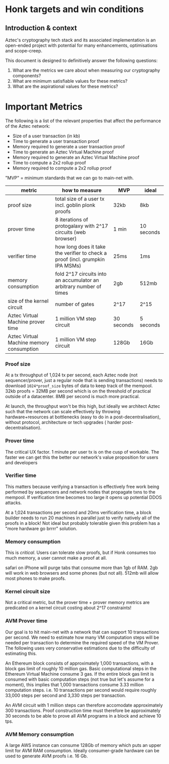 # Honk targets and win conditions

## Introduction & context

Aztec's cryptography tech stack and its associated implementation is an open-ended project with potential for many enhancements, optimisations and scope-creep.

This document is designed to definitively answer the following questions:

1. What are the metrics we care about when measuring our cryptography components?
3. What are minimum satisfiable values for these metrics?
4. What are the aspirational values for these metrics?

# Important Metrics

The following is a list of the relevant properties that affect the performance of the Aztec network:

* Size of a user transaction (in kb)
* Time to generate a user transaction proof
* Memory required to generate a user transaction proof
* Time to generate an Aztec Virtual Machine proof
* Memory required to generate an Aztec Virtual Machine proof
* Time to compute a 2x2 rollup proof
* Memory required to compute a 2x2 rollup proof

<!-- We can break these properties down into metrics linked to specitic cryptographic components:

* Size of Goblin Plonk proofs
* Size of Honk proofs
* Honk prover time
* Goblin Plonk prover time
* Protogalaxy recursion -->

 "MVP" = minimum standards that we can go to main-net with.

| metric | how to measure | MVP | ideal |
| --- | --- | --- | --- |
| proof size | total size of a user tx incl. goblin plonk proofs | 32kb | 8kb |
| prover time | 8 iterations of protogalaxy with 2^17 circuits (web browser) | 1 min | 10 seconds |
| verifier time | how long does it take the verifier to check a proof (incl. grumpkin IPA MSMs) | 25ms | 1ms |
| memory consumption | fold 2^17 circuits into an accumulator an arbitrary number of times | 2gb | 512mb |
| size of the kernel circuit | number of gates | 2^17 | 2^15 |
| Aztec Virtual Machine prover time | 1 million VM step circuit | 30 seconds | 5 seconds |
| Aztec Virtual Machine memory consumption | 1 million VM step circuit | 128Gb | 16Gb |

### Proof size

At a tx throughput of 1,024 tx per second, each Aztec node (not sequencer/prover, just a regular node that is sending transactions) needs to download `1024*proof_size` bytes of data to keep track of the mempool. 32kb proofs = 32MB per second which is on the threshold of practical outside of a datacenter. 8MB per second is much more practical.

At launch, the throughput won't be this high, but ideally we architect Aztec such that the network can scale effectively by throwing hardware+resources at bottlenecks (easy to do in a post-decentralisation), without protocol, architecture or tech upgrades ( harder post-decentralisation).

### Prover time

The critical UX factor. 1 minute per user tx is on the cusp of workable. The faster we can get this the better our network's value proposition for users and developers

### Verifier time

This matters because verifying a transaction is effectively free work being performed by sequencers and network nodes that propagate txns to the mempool. If verification time becomes too large it opens up potential DDOS attacks.

At a 1,024 transactions per second and 20ms verification time, a block builder needs to run 20 machines in parallel just to verify natively all of the proofs in a block! Not ideal but probably tolerable given this problem has a "more hardware go brrrr" solution.

### Memory consumption

This is *critical*. Users can tolerate slow proofs, but if Honk consumes too much memory, a user cannot make a proof at all.

safari on iPhone will purge tabs that consume more than 1gb of RAM. 2gb will work in web browsers and some phones (but not all). 512mb will allow most phones to make proofs.

### Kernel circuit size

Not a critical metric, but the prover time + prover memory metrics are predicated on a kernel circuit costing about 2^17 constraints!

### AVM Prover time

Our goal is to hit main-net with a network that can support 10 transactions per second. We need to estimate how many VM computation steps will be needed per transaction to determine the required speed of the VM Prover. The following uses very conservative estimations due to the difficulty of estimating this.

An Ethereum block consists of approximately 1,000 transactions, with a block gas limit of roughly 10 million gas. Basic computational steps in the Ethereum Virtual Machine consume 3 gas. If the entire block gas limit is consumed with basic computation steps (not true but let's assume for a moment), this implies that 1,000 transactions consume 3.33 million computation steps. i.e. 10 transactions per second would require roughly 33,000 steps per second and 3,330 steps per transaction.

An AVM circuit with 1 million steps can therefore accomodate approximately 300 transactions. Proof construction time must therefore be approximately 30 seconds to be able to prove all AVM programs in a block and achieve 10 tps.

### AVM Memory consumption

A large AWS instance can consume 128Gb of memory which puts an upper limit for AVM RAM consumption. Ideally consumer-grade hardware can be used to generate AVM proofs i.e. 16 Gb.


<!-- # Digging deeper: what does halycon success look like?

Honk is not naturally the fastest cryptosystem of all available options (Starks/Hypernova) as we are selecting for other properties that these systems lack (small proofs, efficiently fold arbitrary instances).

That being said...we can get close (and perhaps more with good engineering). apples-to-apples benchmark comparisons against these proving systems can be made. Once core Honk is built, we can work on whittling away the performance gap.

All Prover speed-ups directly translate into a better Aztec user experience and  have intrinsic value.

We can perform much more rigorous analysis on Honk's performance by building a detailed internal benchmarking suite, that we can also use to compare against other projects in the space.

There were conversations at ZCon about ideal benchmarking suites, and there was a (very small) amount of consensus on the following being useful benchmarks:

1. Benchmark circuits that evaluate the following algorithms (with varying input sizes)

| Benchmark | Input data format | Input ranges |
| --- | --- | --- | 
| SHA256 | number of hash blocks | 1, 2, 4, 8, 16 etc blocks |
| Keccak256 | number of hash blocks | 1, 2, 4, 8, 16 etc blocks |
| SNARK-friendly hash | number of hash blocks | 1, 2, 4, 8, 16 etc blocks |
| Merkle tree proofs (depth 32 tree) | number of membership proofs | 1, 2, 4, 8, 16 proofs etc  |
| ECDSA over secp256k1 | number of signatures | 1, 2, 4, 8, 16 sigs etc  |
| ECDSA over secp256r1 | number of signatures | 1, 2, 4, 8, 16 sigs etc  |
| RSA | number of signatures | 1, 2, 4, 8, 16 sigs etc  |
| JSON parsing | kb of input data | 1, 2, 4, 8, 16 kb etc  |

We can skip RSA and JSON due to the lack of a gadget (one for the Noir team!).

2. Benchmark **incremental verifiable computation** schemes that evaluate the above table of algorithms but recursively (e.g. each "block" is a recursive IVC step)

The benchmarks ideally measure the following:

1. Proving time (native)
2. Proving time (wasm)
3. Proof size
4. Prover memory
5. Verifier time

 -->

